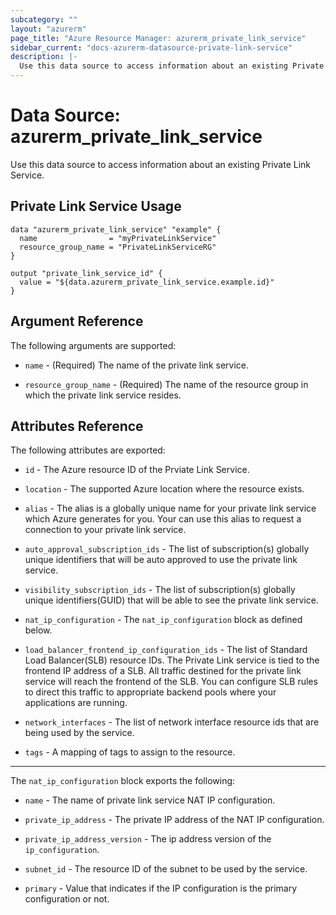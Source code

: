 ```yaml
---
subcategory: ""
layout: "azurerm"
page_title: "Azure Resource Manager: azurerm_private_link_service"
sidebar_current: "docs-azurerm-datasource-private-link-service"
description: |-
  Use this data source to access information about an existing Private Link Service.
---
```


# Data Source: azurerm_private_link_service

Use this data source to access information about an existing Private Link Service.


## Private Link Service Usage

```hcl
data "azurerm_private_link_service" "example" {
  name                = "myPrivateLinkService"
  resource_group_name = "PrivateLinkServiceRG"
}

output "private_link_service_id" {
  value = "${data.azurerm_private_link_service.example.id}"
}
```


## Argument Reference

The following arguments are supported:

* `name` - (Required) The name of the private link service.

* `resource_group_name` - (Required) The name of the resource group in which the private link service resides.


## Attributes Reference

The following attributes are exported:

* `id` - The Azure resource ID of the Prviate Link Service.

* `location` - The supported Azure location where the resource exists.

* `alias` - The alias is a globally unique name for your private link service which Azure generates for you. Your can use this alias to request a connection to your private link service.

* `auto_approval_subscription_ids` - The list of subscription(s) globally unique identifiers that will be auto approved to use the private link service.

* `visibility_subscription_ids` - The list of subscription(s) globally unique identifiers(GUID) that will be able to see the private link service.

* `nat_ip_configuration` - The `nat_ip_configuration` block as defined below.

* `load_balancer_frontend_ip_configuration_ids` - The list of Standard Load Balancer(SLB) resource IDs. The Private Link service is tied to the frontend IP address of a SLB. All traffic destined for the private link service will reach the frontend of the SLB. You can configure SLB rules to direct this traffic to appropriate backend pools where your applications are running.

* `network_interfaces` - The list of network interface resource ids that are being used by the service.

* `tags` - A mapping of tags to assign to the resource.


---

The `nat_ip_configuration` block exports the following:

* `name` - The name of private link service NAT IP configuration.

* `private_ip_address` - The private IP address of the NAT IP configuration.

* `private_ip_address_version` - The ip address version of the `ip_configuration`.

* `subnet_id` - The resource ID of the subnet to be used by the service.

* `primary` - Value that indicates if the IP configuration is the primary configuration or not.

